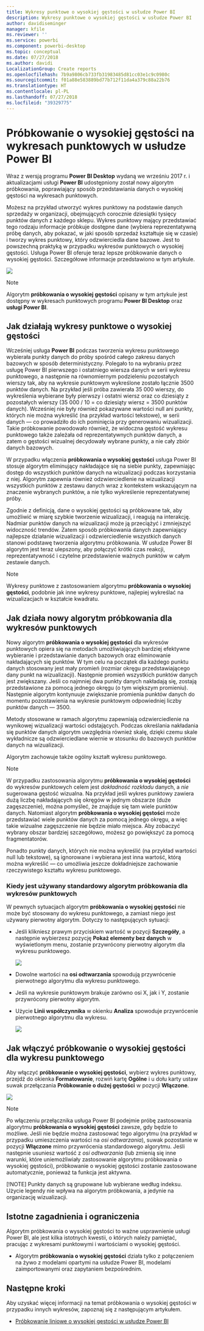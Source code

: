 ```yaml
---
title: Wykresy punktowe o wysokiej gęstości w usłudze Power BI
description: Wykresy punktowe o wysokiej gęstości w usłudze Power BI
author: davidiseminger
manager: kfile
ms.reviewer: ''
ms.service: powerbi
ms.component: powerbi-desktop
ms.topic: conceptual
ms.date: 07/27/2018
ms.author: davidi
LocalizationGroup: Create reports
ms.openlocfilehash: 7b9a9806cb733fb31983485d81cc03e1c9c0980c
ms.sourcegitcommit: f01a88e583889bd77b712f11da4a379c88a22b76
ms.translationtype: HT
ms.contentlocale: pl-PL
ms.lasthandoff: 07/27/2018
ms.locfileid: "39329775"
---
```

# <a name="high-density-sampling-in-power-bi-scatter-charts"></a>Próbkowanie o wysokiej gęstości na wykresach punktowych w usłudze Power BI
Wraz z wersją programu **Power BI Desktop** wydaną we wrześniu 2017 r. i aktualizacjami usługi **Power BI** udostępniony został nowy algorytm próbkowania, poprawiający sposób przedstawiania danych o wysokiej gęstości na wykresach punktowych.

Możesz na przykład utworzyć wykres punktowy na podstawie danych sprzedaży w organizacji, obejmujących corocznie dziesiątki tysięcy punktów danych z każdego sklepu. Wykres punktowy mający przedstawiać tego rodzaju informacje próbkuje dostępne dane (wybiera reprezentatywną próbę danych, aby pokazać, w jaki sposób sprzedaż kształtuje się w czasie) i tworzy wykres punktowy, który odzwierciedla dane bazowe. Jest to powszechną praktyką w przypadku wykresów punktowych o wysokiej gęstości. Usługa Power BI oferuje teraz lepsze próbkowanie danych o wysokiej gęstości. Szczegółowe informacje przedstawiono w tym artykule.

![](media/desktop-high-density-scatter-charts/high-density-scatter-charts_01.png)

> [!NOTE]
> Algorytm **próbkowania o wysokiej gęstości** opisany w tym artykule jest dostępny w wykresach punktowych programu **Power BI Desktop** oraz **usługi Power BI**.
> 
> 

## <a name="how-high-density-scatter-charts-work"></a>Jak działają wykresy punktowe o wysokiej gęstości
Wcześniej usługa **Power BI** podczas tworzenia wykresu punktowego wybierała punkty danych do próby spośród całego zakresu danych bazowych w sposób deterministyczny. Polegało to na wybraniu przez usługę Power BI pierwszego i ostatniego wiersza danych w serii wykresu punktowego, a następnie na równomiernym podzieleniu pozostałych wierszy tak, aby na wykresie punktowym wykreślone zostało łącznie 3500 punktów danych. Na przykład jeśli próba zawierała 35 000 wierszy, do wykreślenia wybierane były pierwszy i ostatni wiersz oraz co dziesiąty z pozostałych wierszy (35 000 / 10 = co dziesiąty wiersz = 3500 punktów danych). Wcześniej nie były również pokazywane wartości null ani punkty, których nie można wykreślić (na przykład wartości tekstowe), w serii danych — co prowadziło do ich pominięcia przy generowaniu wizualizacji. Takie próbkowanie powodowało również, że widoczna gęstość wykresu punktowego także zależała od reprezentatywnych punktów danych, a zatem o gęstości wizualnej decydowały wybrane punkty, a nie cały zbiór danych bazowych.

W przypadku włączenia **próbkowania o wysokiej gęstości** usługa Power BI stosuje algorytm eliminujący nakładające się na siebie punkty, zapewniając dostęp do wszystkich punktów danych na wizualizacji podczas korzystania z niej. Algorytm zapewnia również odzwierciedlenie na wizualizacji wszystkich punktów z zestawu danych wraz z kontekstem wskazującym na znaczenie wybranych punktów, a nie tylko wykreślenie reprezentatywnej próby.

Zgodnie z definicją, dane o wysokiej gęstości są próbkowane tak, aby umożliwić w miarę szybkie tworzenie wizualizacji, i reagują na interakcję. Nadmiar punktów danych na wizualizacji może ją przeciążyć i zmniejszyć widoczność trendów. Zatem sposób próbkowania danych zapewniający najlepsze działanie wizualizacji i odzwierciedlenie wszystkich danych stanowi podstawę tworzenia algorytmu próbkowania. W usłudze Power BI algorytm jest teraz ulepszony, aby połączyć krótki czas reakcji, reprezentatywność i czytelne przedstawienie ważnych punktów w całym zestawie danych.

> [!NOTE]
> Wykresy punktowe z zastosowaniem algorytmu **próbkowania o wysokiej gęstości**, podobnie jak inne wykresy punktowe, najlepiej wykreślać na wizualizacjach w kształcie kwadratu.
> 
> 

## <a name="how-the-new-scatter-chart-sampling-algorithm-works"></a>Jak działa nowy algorytm próbkowania dla wykresów punktowych
Nowy algorytm **próbkowania o wysokiej gęstości** dla wykresów punktowych opiera się na metodach umożliwiających bardziej efektywne wybieranie i przedstawianie danych bazowych oraz eliminowanie nakładających się punktów. W tym celu na początek dla każdego punktu danych stosowany jest mały promień (rozmiar okręgu przedstawiającego dany punkt na wizualizacji). Następnie promień wszystkich punktów danych jest zwiększany. Jeśli co najmniej dwa punkty danych nakładają się, zostają przedstawione za pomocą jednego okręgu (o tym większym promieniu). Następnie algorytm kontynuuje zwiększanie promienia punktów danych do momentu pozostawienia na wykresie punktowym odpowiedniej liczby punktów danych — 3500.

Metody stosowane w ramach algorytmu zapewniają odzwierciedlenie na wynikowej wizualizacji wartości odstających. Podczas określania nakładania się punktów danych algorytm uwzględnia również skalę, dzięki czemu skale wykładnicze są odzwierciedlane wiernie w stosunku do bazowych punktów danych na wizualizacji.

Algorytm zachowuje także ogólny kształt wykresu punktowego.

> [!NOTE]
> W przypadku zastosowania algorytmu **próbkowania o wysokiej gęstości** do wykresów punktowych celem jest *dokładność rozkładu* danych, a *nie* sugerowana gęstość wizualna. Na przykład jeśli wykres punktowy zawiera dużą liczbę nakładających się okręgów w jednym obszarze (duże zagęszczenie), można pomyśleć, że znajduje się tam wiele punktów danych. Natomiast algorytm **próbkowania o wysokiej gęstości** może przedstawiać wiele punktów danych za pomocą jednego okręgu, a więc takie wizualne zagęszczenie nie będzie miało miejsca. Aby zobaczyć wybrany obszar bardziej szczegółowo, możesz go powiększyć za pomocą fragmentatorów.
> 
> 

Ponadto punkty danych, których nie można wykreślić (na przykład wartości null lub tekstowe), są ignorowane i wybierana jest inna wartość, którą można wykreślić — co umożliwia jeszcze dokładniejsze zachowanie rzeczywistego kształtu wykresu punktowego.

### <a name="when-the-standard-algorithm-for-scatter-charts-is-used"></a>Kiedy jest używany standardowy algorytm próbkowania dla wykresów punktowych
W pewnych sytuacjach algorytm **próbkowania o wysokiej gęstości** nie może być stosowany do wykresu punktowego, a zamiast niego jest używany pierwotny algorytm. Dotyczy to następujących sytuacji:

* Jeśli klikniesz prawym przyciskiem wartość w pozycji **Szczegóły**, a następnie wybierzesz pozycję **Pokaż elementy bez danych** w wyświetlonym menu, zostanie przywrócony pierwotny algorytm dla wykresu punktowego.
  
  ![](media/desktop-high-density-scatter-charts/high-density-scatter-charts_02.png)
* Dowolne wartości na **osi odtwarzania** spowodują przywrócenie pierwotnego algorytmu dla wykresu punktowego.
* Jeśli na wykresie punktowym brakuje zarówno osi X, jak i Y, zostanie przywrócony pierwotny algorytm.
* Użycie **Linii współczynnika** w okienku **Analiza** spowoduje przywrócenie pierwotnego algorytmu dla wykresu.
  
  ![](media/desktop-high-density-scatter-charts/high-density-scatter-charts_03.png)

## <a name="how-to-turn-on-high-density-sampling-for-a-scatter-chart"></a>Jak włączyć próbkowanie o wysokiej gęstości dla wykresu punktowego
Aby włączyć **próbkowanie o wysokiej gęstości**, wybierz wykres punktowy, przejdź do okienka **Formatowanie**, rozwiń kartę **Ogólne** i u dołu karty ustaw suwak przełączania **Próbkowanie o dużej gęstości** w pozycji **Włączone**.

![](media/desktop-high-density-scatter-charts/high-density-scatter-charts_04.png)

> [!NOTE]
> Po włączeniu przełącznika usługa Power BI podejmie próbę zastosowania algorytmu **próbkowania o wysokiej gęstości** zawsze, gdy będzie to możliwe. Jeśli nie będzie można zastosować tego algorytmu (na przykład w przypadku umieszczenia wartości na *osi odtwarzania*), suwak pozostanie w pozycji **Włączone** mimo przywrócenia standardowego algorytmu. Jeśli następnie usuniesz wartość z *osi odtwarzania* (lub zmienią się inne warunki, które uniemożliwiały zastosowanie algorytmu próbkowania o wysokiej gęstości), próbkowanie o wysokiej gęstości zostanie zastosowane automatycznie, ponieważ ta funkcja jest aktywna.
> 
> [!NOTE]
> Punkty danych są grupowane lub wybierane według indeksu. Użycie legendy nie wpływa na algorytm próbkowania, a jedynie na organizację wizualizacji.
> 
> 

## <a name="considerations-and-limitations"></a>Istotne zagadnienia i ograniczenia
Algorytm próbkowania o wysokiej gęstości to ważne usprawnienie usługi Power BI, ale jest kilka istotnych kwestii, o których należy pamiętać, pracując z wykresami punktowymi i wartościami o wysokiej gęstości.

* Algorytm **próbkowania o wysokiej gęstości** działa tylko z połączeniem na żywo z modelami opartymi na usłudze Power BI, modelami zaimportowanymi oraz zapytaniem bezpośrednim.

## <a name="next-steps"></a>Następne kroki
Aby uzyskać więcej informacji na temat próbkowania o wysokiej gęstości w przypadku innych wykresów, zapoznaj się z następującym artykułem.

* [Próbkowanie liniowe o wysokiej gęstości w usłudze Power BI](desktop-high-density-sampling.md)

